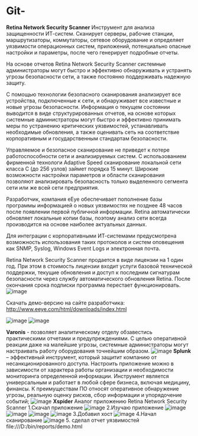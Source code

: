 # Git-
**Retina Network Security Scanner**
Инструмент для анализа защищенности ИТ-систем. Сканирует серверы, рабочие станции, маршрутизаторы, коммутаторы, сетевое оборудование и определяет уязвимости операционных систем, приложений, потенциально опасные настройки и параметры, после чего генерирует подробные отчеты.


На основе отчетов Retina Network Security Scanner системные администраторы могут быстро и эффективно обнаруживать и устранять угрозы безопасности сети, а также постоянно поддерживать надежную защиту.

С помощью технологии безопасного сканирования анализирует все устройства, подключенные к сети, и обнаруживает все известные и новые угрозы безопасности. Информация о текущем состоянии выводится в виде структурированных отчетов, на основе которых системные администраторы могут быстро и эффективно принимать меры по устранению критических уязвимостей, устанавливать необходимые обновления, а также оценивать сеть на соответствие корпоративным и государственным стандартам безопасности.

Управляемое и безопасное сканирование не приведет к потере работоспособности сети и анализируемых систем. C использованием фирменной технологи Adaptive Speed сканирование локальной сети класса С (до 256 узлов) займет порядка 15 минут. Широкие возможности настройки параметров и области сканирования позволяют анализировать безопасность только выделенного сегмента сети или же всей сети предприятия.

Разработчик, компания eEye обеспечивает пополнение базы программы информацией о новых уязвимостях не позднее 48 часов после появлении первой публичной информации. Retina автоматически обновляет локальные копии базы, поэтому анализ сети всегда производится на основе наиболее актуальных данных.

Для интеграции с корпоративными ИТ-системами предусмотрена возможность использования таких протоколов и систем оповещения как SNMP, Syslog, Windows Event Logs и электронная почта.

Retina Network Security Scanner продается в виде лицензии на 1 один год. При этом в стоимость лицензии входит услуги базовой технической поддержки, текущие обновления и доступ к последним сигнатурам безопасности через службу автоматического обновления Retina. После окончания срока подписки программа перестает функционировать.
![image](https://user-images.githubusercontent.com/112687453/192712974-0c74c1a5-1fd3-4e0d-b8de-3054720ce735.png)

Скачать демо-версию на сайте разработчика: http://www.eeye.com/html/downloads/index.html

![image](https://user-images.githubusercontent.com/112687453/192709901-9ac2f650-af5a-4a6a-b55b-dc8cbd642ce9.png)
![image](https://user-images.githubusercontent.com/112687453/192712156-62a256d5-9d86-4041-bdf8-2c6f06df17ec.png)

**Varonis** - позволяет аналитическому отделу обзавестись практическими отчетами и предупреждениями. С целью оперативной реакции даже на малейшие угрозы, системные администраторы могут настраивать работу оборудования точнейшим образом.
![image](https://user-images.githubusercontent.com/112687453/192710448-983b15ba-cab9-4925-92d1-c4e391282342.png)
**Splunk** – эффективный инструмент, который защитит компанию от несанкционированного доступа. Настроить приложение можно в зависимости от характера работы организации и необходимости мониторинга определенной информации. Инструмент является универсальным и работает в любой сфере бизнеса, включая медицину, финансы. К преимуществам ПО относят оперативное обнаружение угрозы, реальную оценку рисков, сбор информации и упорядочение событий;
![image](https://user-images.githubusercontent.com/112687453/192710655-be247021-ffad-48ae-bd9c-dbc3cea96a6f.png)
**Xspider** Аналог приложению Retina Network Security Scanner
1.Скачал приложение 
![image](https://user-images.githubusercontent.com/112687453/192739562-31e79cbe-2f21-4942-be9e-aa47761f00a2.png)
2.Изучаю приложение
![image](https://user-images.githubusercontent.com/112687453/192739874-c062b2da-8447-4a21-a881-ea8cd00cfea2.png)
![image](https://user-images.githubusercontent.com/112687453/192739964-5af1305e-a355-46e8-8b09-1335769489c6.png)
![image](https://user-images.githubusercontent.com/112687453/192740036-749a9d32-ceed-4eb1-8900-76d20ec0b07e.png)
![image](https://user-images.githubusercontent.com/112687453/192740173-1faa61c5-33c5-4504-b593-5e1386896776.png)
3.Добавил хост
![image](https://user-images.githubusercontent.com/112687453/192740567-70c8d0e8-c960-4d97-b110-71f8d54b61ae.png)
4.Начал сканирование
![image](https://user-images.githubusercontent.com/112687453/192741564-20337379-d2fd-49b9-9ad8-73e1716341d5.png)
5. сделал отчет уязвимостей
file:///D:/bin/reports/demo.html
